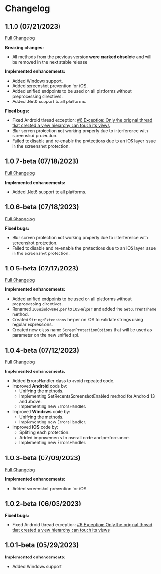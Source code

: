 # Changelog

## 1.1.0 (07/21/2023)
[Full Changelog](https://github.com/FabriBertani/Plugin.Maui.ScreenSecurity/compare/v1.0.0...v1.1.0)

**Breaking changes:**
- All methods from the previous version **were marked obsolete** and will be removed in the next stable release.

**Implemented enhancements:**
- Added Windows support.
- Added screenshot prevention for iOS.
- Added unified endpoints to be used on all platforms without preprocessing directives.
- Added .Net6 support to all platforms.

**Fixed bugs:**
- Fixed Android thread exception: [#6 Exception: Only the original thread that created a view hierarchy can touch its views](https://github.com/FabriBertani/Plugin.Maui.ScreenSecurity/issues/6)
- Blur screen protection not working properly due to interference with screenshot protection.
- Failed to disable and re-enable the protections due to an iOS layer issue in the screenshot protection.

## 1.0.7-beta (07/18/2023)
[Full Changelog](https://github.com/FabriBertani/Plugin.Maui.ScreenSecurity/compare/v1.0.6-beta...v1.0.7-beta)

**Implemented enhancements:**
- Added .Net6 support to all platforms.

## 1.0.6-beta (07/18/2023)
[Full Changelog](https://github.com/FabriBertani/Plugin.Maui.ScreenSecurity/compare/v1.0.5-beta...v1.0.6-beta)

**Fixed bugs:**
- Blur screen protection not working properly due to interference with screenshot protection.
- Failed to disable and re-enable the protections due to an iOS layer issue in the screenshot protection.

## 1.0.5-beta (07/17/2023)
[Full Changelog](https://github.com/FabriBertani/Plugin.Maui.ScreenSecurity/compare/v1.0.4-beta...v1.0.5-beta)

**Implemented enhancements:**
- Added unified endpoints to be used on all platforms without preprocessing directives.
- Renamed `IOSWindowsHelper` to `IOSHelper` and added the `GetCurrentTheme` method.
- Created `StringsExtensions` helper on iOS to validate strings using regular expressions.
- Created new class name `ScreenProtectionOptions` that will be used as parameter on the new unified api.

## 1.0.4-beta (07/12/2023)
[Full Changelog](https://github.com/FabriBertani/Plugin.Maui.ScreenSecurity/compare/v1.0.3-beta...v1.0.4-beta)

**Implemented enhancements:**
- Added ErrorsHandler class to avoid repeated code.
-  Improved **Android** code by:
    - Unifying the methods.
    - Implementing SetRecentsScreenshotEnabled method for Android 13 and above.
    - Implementing new ErrorsHandler.
- Improved **Windows** code by:
    - Unifying the methods.
    - Implementing new ErrorsHandler.
-  Improved **iOS** code by:
    - Splitting each protection.
    - Added improvements to overall code and performance.
    - Implementing new ErrorsHandler.


## 1.0.3-beta (07/09/2023)
[Full Changelog](https://github.com/FabriBertani/Plugin.Maui.ScreenSecurity/compare/v1.0.0...v1.0.3-beta)

**Implemented enhancements:**
- Added screenshot prevention for iOS

## 1.0.2-beta (06/03/2023)

**Fixed bugs:**
- Fixed Android thread exception: [#6 Exception: Only the original thread that created a view hierarchy can touch its views](https://github.com/FabriBertani/Plugin.Maui.ScreenSecurity/issues/6)

## 1.0.1-beta (05/29/2023)

**Implemented enhancements:**
- Added Windows support